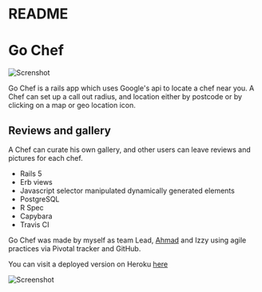 # README

# Go Chef
![Screnshot](https://i.imgur.com/j4GLBsd.jpg)

Go Chef is a rails app which uses Google's api to locate a chef near you. 
A Chef can set up a call out radius, and location either by postcode or by clicking on a map or geo location icon.

## Reviews and gallery

A Chef can curate his own gallery, and other users can leave reviews and pictures for each chef.

 - Rails 5 
 - Erb views
 - Javascript selector manipulated dynamically generated elements
 - PostgreSQL
 - R Spec
 - Capybara
 -  Travis CI
 

Go Chef was made by myself as team Lead, [Ahmad](https://github.com/amdkfe)  and Izzy using agile practices via Pivotal tracker and GitHub.

You can visit a deployed version on Heroku [here](https://go-chef-demo.herokuapp.com/)

![Screenshot](https://i.imgur.com/aMYFNYe.jpg)



